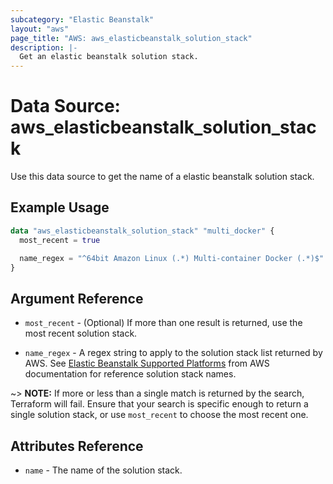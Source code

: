 ```yaml
---
subcategory: "Elastic Beanstalk"
layout: "aws"
page_title: "AWS: aws_elasticbeanstalk_solution_stack"
description: |-
  Get an elastic beanstalk solution stack.
---
```


# Data Source: aws_elasticbeanstalk_solution_stack

Use this data source to get the name of a elastic beanstalk solution stack.

## Example Usage

```terraform
data "aws_elasticbeanstalk_solution_stack" "multi_docker" {
  most_recent = true

  name_regex = "^64bit Amazon Linux (.*) Multi-container Docker (.*)$"
}
```

## Argument Reference

* `most_recent` - (Optional) If more than one result is returned, use the most
recent solution stack.

* `name_regex` - A regex string to apply to the solution stack list returned
by AWS. See [Elastic Beanstalk Supported Platforms][beanstalk-platforms] from
AWS documentation for reference solution stack names.

~> **NOTE:** If more or less than a single match is returned by the search,
Terraform will fail. Ensure that your search is specific enough to return
a single solution stack, or use `most_recent` to choose the most recent one.

## Attributes Reference

* `name` - The name of the solution stack.

[beanstalk-platforms]: http://docs.aws.amazon.com/elasticbeanstalk/latest/dg/concepts.platforms.html "AWS Elastic Beanstalk Supported Platforms documentation"
